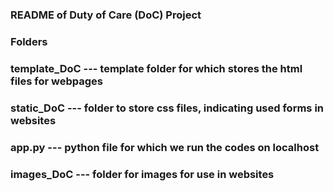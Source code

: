 ### README of Duty of Care (DoC) Project
### Folders
### template_DoC --- template folder for which stores the html files for webpages
### static_DoC --- folder to store css files, indicating used forms in websites
### app.py --- python file for which we run the codes on localhost
### images_DoC --- folder for images for use in websites
